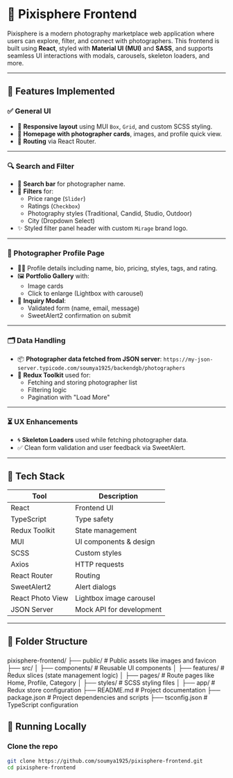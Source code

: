 # 📸 Pixisphere Frontend

Pixisphere is a modern photography marketplace web application where users can explore, filter, and connect with photographers. This frontend is built using **React**, styled with **Material UI (MUI)** and **SASS**, and supports seamless UI interactions with modals, carousels, skeleton loaders, and more.

---

## 🚀 Features Implemented

### ✅ General UI
- 🎨 **Responsive layout** using MUI `Box`, `Grid`, and custom SCSS styling.
- 🌄 **Homepage with photographer cards**, images, and profile quick view.
- 🧭 **Routing** via React Router.

---

### 🔍 Search and Filter
- 🔎 **Search bar** for photographer name.
- 🧃 **Filters** for:
  - Price range (`Slider`)
  - Ratings (`Checkbox`)
  - Photography styles (Traditional, Candid, Studio, Outdoor)
  - City (Dropdown Select)
- ✨ Styled filter panel header with custom `Mirage` brand logo.

---

### 👤 Photographer Profile Page
- 🧑‍💼 Profile details including name, bio, pricing, styles, tags, and rating.
- 🖼️ **Portfolio Gallery** with:
  - Image cards
  - Click to enlarge (Lightbox with carousel)
- 📝 **Inquiry Modal**:
  - Validated form (name, email, message)
  - SweetAlert2 confirmation on submit

---

### 🗂️ Data Handling
- 📦 **Photographer data fetched from JSON server**:
  `https://my-json-server.typicode.com/soumya1925/backendgb/photographers`
- 🔄 **Redux Toolkit** used for:
  - Fetching and storing photographer list
  - Filtering logic
  - Pagination with "Load More"

---

### ⏳ UX Enhancements
- 🌀 **Skeleton Loaders** used while fetching photographer data.
- ✅ Clean form validation and user feedback via SweetAlert.

---

## 🧰 Tech Stack

| Tool            | Description                            |
|-----------------|----------------------------------------|
| React           | Frontend UI                            |
| TypeScript      | Type safety                            |
| Redux Toolkit   | State management                       |
| MUI             | UI components & design                 |
| SCSS            | Custom styles                          |
| Axios           | HTTP requests                          |
| React Router    | Routing                                |
| SweetAlert2     | Alert dialogs                          |
| React Photo View | Lightbox image carousel                |
| JSON Server     | Mock API for development               |

---

## 📁 Folder Structure

###
pixisphere-frontend/
├── public/                # Public assets like images and favicon
├── src/
│   ├── components/        # Reusable UI components
│   ├── features/          # Redux slices (state management logic)
│   ├── pages/             # Route pages like Home, Profile, Category
│   ├── styles/            # SCSS styling files
│   ├── app/               # Redux store configuration
├── README.md              # Project documentation
├── package.json           # Project dependencies and scripts
├── tsconfig.json          # TypeScript configuration


## 🧪 Running Locally

### Clone the repo
```bash
git clone https://github.com/soumya1925/pixisphere-frontend.git
cd pixisphere-frontend
